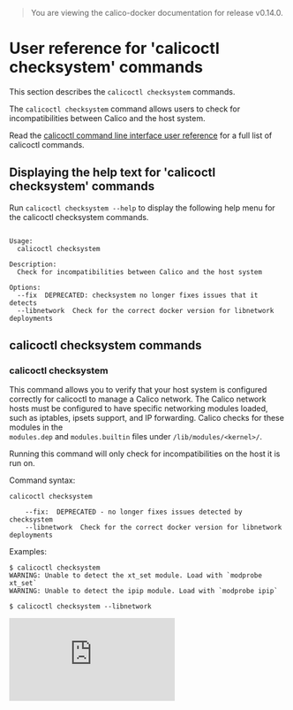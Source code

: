 > You are viewing the calico-docker documentation for release v0.14.0.

# User reference for 'calicoctl checksystem' commands

This section describes the `calicoctl checksystem` commands.

The `calicoctl checksystem` command allows users to check for 
incompatibilities between Calico and the host system.

Read the [calicoctl command line interface user reference](../calicoctl.md) for a full list of calicoctl commands.

## Displaying the help text for 'calicoctl checksystem' commands

Run `calicoctl checksystem --help` to display the following help menu for the 
calicoctl checksystem commands.

```

Usage:
  calicoctl checksystem

Description:
  Check for incompatibilities between Calico and the host system

Options:
  --fix  DEPRECATED: checksystem no longer fixes issues that it detects
  --libnetwork  Check for the correct docker version for libnetwork deployments
```

## calicoctl checksystem commands

### calicoctl checksystem 
This command allows you to verify that your host system is configured correctly
for calicoctl to manage a Calico network.  The Calico network hosts must be 
configured to have specific networking modules loaded, such as iptables, 
ipsets support, and IP forwarding.  Calico checks for these modules in the  
`modules.dep` and `modules.builtin` files under `/lib/modules/<kernel>/`.

Running this command will only check for incompatibilities on the host it is 
run on.

Command syntax:

```
calicoctl checksystem

    --fix:  DEPRECATED - no longer fixes issues detected by checksystem
    --libnetwork  Check for the correct docker version for libnetwork deployments
```

Examples:

```
$ calicoctl checksystem
WARNING: Unable to detect the xt_set module. Load with `modprobe xt_set`
WARNING: Unable to detect the ipip module. Load with `modprobe ipip`

$ calicoctl checksystem --libnetwork

```
[![Analytics](https://ga-beacon.appspot.com/UA-52125893-3/calico-docker/docs/calicoctl/checksystem.md?pixel)](https://github.com/igrigorik/ga-beacon)
